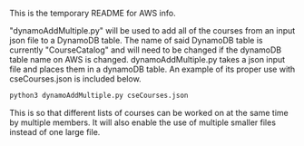 This is the temporary README for AWS info.

"dynamoAddMultiple.py" will be used to add all of the courses from an input json file to a DynamoDB table. The name of said DynamoDB table is currently "CourseCatalog" and will need to be changed if the dynamoDB table name on AWS is changed. dynamoAddMultiple.py takes a json input file and places them in a dynamoDB table. An example of its proper use with cseCourses.json is included below.
```sh
python3 dynamoAddMultiple.py cseCourses.json
```
This is so that different lists of courses can be worked on at the same time by multiple members. It will also enable the use of multiple smaller files instead of one large file.
